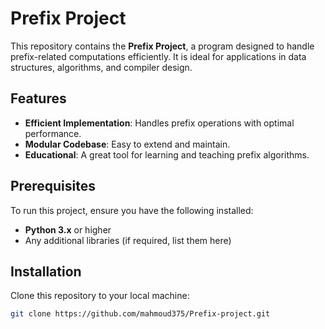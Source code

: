 # Prefix Project

This repository contains the **Prefix Project**, a program designed to handle prefix-related computations efficiently. It is ideal for applications in data structures, algorithms, and compiler design.

## Features

- **Efficient Implementation**: Handles prefix operations with optimal performance.
- **Modular Codebase**: Easy to extend and maintain.
- **Educational**: A great tool for learning and teaching prefix algorithms.

## Prerequisites

To run this project, ensure you have the following installed:

- **Python 3.x** or higher
- Any additional libraries (if required, list them here)

## Installation

Clone this repository to your local machine:

```bash
git clone https://github.com/mahmoud375/Prefix-project.git
